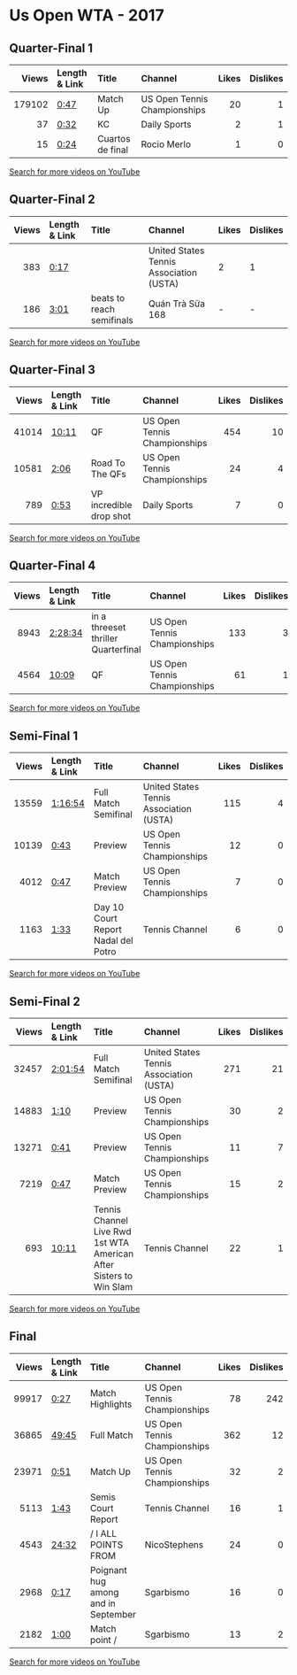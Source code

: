 
# Us Open WTA - 2017
    
## Quarter-Final 1
|   Views | Length & Link                                       | Title            | Channel                      |   Likes |   Dislikes |
|--------:|:----------------------------------------------------|:-----------------|:-----------------------------|--------:|-----------:|
|  179102 | [0:47](https://www.youtube.com/watch?v=S1J8kB2lcEU) | Match Up         | US Open Tennis Championships |      20 |          1 |
|      37 | [0:32](https://www.youtube.com/watch?v=Aw1kAVVUGZg) | KC               | Daily Sports                 |       2 |          1 |
|      15 | [0:24](https://www.youtube.com/watch?v=1TKC8b0Viog) | Cuartos de final | Rocio Merlo                  |       1 |          0 |

[Search for more videos on YouTube](https://www.youtube.com/results?search_query=%22us+open%22+%22Vandeweghe%22+%22Pliskova%22+%222017%22+%22highlights%22)     

## Quarter-Final 2
|   Views | Length & Link                                       | Title                       | Channel                                 | Likes   | Dislikes   |
|--------:|:----------------------------------------------------|:----------------------------|:----------------------------------------|:--------|:-----------|
|     383 | [0:17](https://www.youtube.com/watch?v=Rt6vXPLaspw) |                             | United States Tennis Association (USTA) | 2       | 1          |
|     186 | [3:01](https://www.youtube.com/watch?v=OgqFEZAvDjk) | beats   to reach semifinals | Quán Trà Sữa 168                        | -       | -          |

[Search for more videos on YouTube](https://www.youtube.com/results?search_query=%22us+open%22+%22Keys%22+%22Kanepi%22+%222017%22+%22highlights%22)     

## Quarter-Final 3
|   Views | Length & Link                                        | Title                   | Channel                      |   Likes |   Dislikes |
|--------:|:-----------------------------------------------------|:------------------------|:-----------------------------|--------:|-----------:|
|   41014 | [10:11](https://www.youtube.com/watch?v=3ma0mQYMV4g) | QF                      | US Open Tennis Championships |     454 |         10 |
|   10581 | [2:06](https://www.youtube.com/watch?v=HneSotCf47A)  | Road To The QFs         | US Open Tennis Championships |      24 |          4 |
|     789 | [0:53](https://www.youtube.com/watch?v=YBGCGl6JWuI)  | VP incredible drop shot | Daily Sports                 |       7 |          0 |

[Search for more videos on YouTube](https://www.youtube.com/results?search_query=%22us+open%22+%22Williams%22+%22Kvitova%22+%222017%22+%22highlights%22)     

## Quarter-Final 4
|   Views | Length & Link                                          | Title                                  | Channel                      |   Likes |   Dislikes |
|--------:|:-------------------------------------------------------|:---------------------------------------|:-----------------------------|--------:|-----------:|
|    8943 | [2:28:34](https://www.youtube.com/watch?v=sWoR1yJXu_E) | in a threeset thriller    Quarterfinal | US Open Tennis Championships |     133 |          3 |
|    4564 | [10:09](https://www.youtube.com/watch?v=DOQXtxNxzF0)   | QF                                     | US Open Tennis Championships |      61 |          1 |

[Search for more videos on YouTube](https://www.youtube.com/results?search_query=%22us+open%22+%22Stephens%22+%22Sevastova%22+%222017%22+%22highlights%22)     

## Semi-Final 1
|   Views | Length & Link                                          | Title                                | Channel                                 |   Likes |   Dislikes |
|--------:|:-------------------------------------------------------|:-------------------------------------|:----------------------------------------|--------:|-----------:|
|   13559 | [1:16:54](https://www.youtube.com/watch?v=qRhbIgMY11o) | Full Match    Semifinal              | United States Tennis Association (USTA) |     115 |          4 |
|   10139 | [0:43](https://www.youtube.com/watch?v=2T4bJpI_7dY)    | Preview                              | US Open Tennis Championships            |      12 |          0 |
|    4012 | [0:47](https://www.youtube.com/watch?v=X85bQ8E8OJs)    | Match Preview                        | US Open Tennis Championships            |       7 |          0 |
|    1163 | [1:33](https://www.youtube.com/watch?v=77Pah7OJHwg)    | Day 10 Court Report  Nadal del Potro | Tennis Channel                          |       6 |          0 |

[Search for more videos on YouTube](https://www.youtube.com/results?search_query=%22us+open%22+%22Keys%22+%22Vandeweghe%22+%222017%22+%22highlights%22)     

## Semi-Final 2
|   Views | Length & Link                                          | Title                                                                  | Channel                                 |   Likes |   Dislikes |
|--------:|:-------------------------------------------------------|:-----------------------------------------------------------------------|:----------------------------------------|--------:|-----------:|
|   32457 | [2:01:54](https://www.youtube.com/watch?v=udmq2mBIGo4) | Full Match    Semifinal                                                | United States Tennis Association (USTA) |     271 |         21 |
|   14883 | [1:10](https://www.youtube.com/watch?v=ZNaCltHrZJM)    | Preview                                                                | US Open Tennis Championships            |      30 |          2 |
|   13271 | [0:41](https://www.youtube.com/watch?v=47NCXUWUwvc)    | Preview                                                                | US Open Tennis Championships            |      11 |          7 |
|    7219 | [0:47](https://www.youtube.com/watch?v=gj2VTxNhEpQ)    | Match Preview                                                          | US Open Tennis Championships            |      15 |          2 |
|     693 | [10:11](https://www.youtube.com/watch?v=RTanKgVzz6M)   | Tennis Channel Live   Rwd  1st WTA American After  Sisters to Win Slam | Tennis Channel                          |      22 |          1 |

[Search for more videos on YouTube](https://www.youtube.com/results?search_query=%22us+open%22+%22Stephens%22+%22Williams%22+%222017%22+%22highlights%22)     

## Final
|   Views | Length & Link                                        | Title                                   | Channel                      |   Likes |   Dislikes |
|--------:|:-----------------------------------------------------|:----------------------------------------|:-----------------------------|--------:|-----------:|
|   99917 | [0:27](https://www.youtube.com/watch?v=8rYgBol_GtM)  | Match Highlights                        | US Open Tennis Championships |      78 |        242 |
|   36865 | [49:45](https://www.youtube.com/watch?v=kHi4deaMCpY) | Full Match                              | US Open Tennis Championships |     362 |         12 |
|   23971 | [0:51](https://www.youtube.com/watch?v=_32eWAheE40)  | Match Up                                | US Open Tennis Championships |      32 |          2 |
|    5113 | [1:43](https://www.youtube.com/watch?v=QsHvG7ykPSc)  | Semis Court Report                      | Tennis Channel               |      16 |          1 |
|    4543 | [24:32](https://www.youtube.com/watch?v=yVwtkoHsTuw) | /    I ALL POINTS FROM                  | NicoStephens                 |      24 |          0 |
|    2968 | [0:17](https://www.youtube.com/watch?v=vtBdLPybjdU)  | Poignant hug among  and  in   September | Sgarbismo                    |      16 |          0 |
|    2182 | [1:00](https://www.youtube.com/watch?v=l83SibsZuxg)  | Match point    /                        | Sgarbismo                    |      13 |          2 |

[Search for more videos on YouTube](https://www.youtube.com/results?search_query=%22us+open%22+%22Stephens%22+%22Keys%22+%222017%22+%22highlights%22)     
